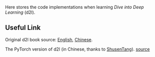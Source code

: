 Here stores the code implementations when learning *Dive into Deep Learning* (d2l).

## Useful Link

Original d2l book source: [English](https://github.com/d2l-ai/d2l-en#dive-into-deep-learning-d2l-book), [Chinese](https://github.com/d2l-ai/d2l-zh).

The PyTorch version of d2l (in Chinese, thanks to [ShusenTang](https://github.com/ShusenTang)). [source](https://github.com/ShusenTang/Dive-into-DL-PyTorch)
